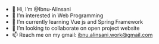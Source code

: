 - 👋 Hi, I’m @Ibnu-Alinsani
- 👀 I’m interested in Web Programming
- 🌱 I’m currently learning Vue js and Spring Framework
- 💞️ I’m looking to collaborate on open project website 
- 📫 Reach me on my gmail: ibnu.alinsani.work@gmail.com
